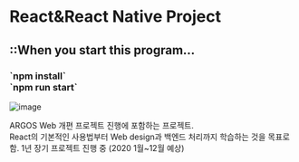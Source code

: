 # React&React Native Project

<h2>
<b>::When you start this program...</b><br/>
</h2>
<h3>
`npm install`<br/>
`npm run start`
</h3>

![image](https://user-images.githubusercontent.com/44183221/86329801-ab5ca500-bc81-11ea-8e9e-c29a61df51a8.png)

ARGOS Web 개편 프로젝트 진행에 포함하는 프로젝트.<br/>
React의 기본적인 사용법부터 Web design과 백엔드 처리까지 학습하는 것을 목표로 함. 1년 장기 프로젝트 진행 중 (2020 1월~12월 예상)

